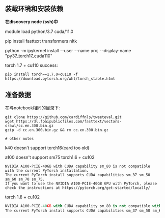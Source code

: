 ## 装载环境和安装依赖
**在discovery node (ssh)中**

module load python/3.7 cuda/11.0

pip install fasttext transformers nltk

python -m ipykernel install --user --name proj --display-name "py37_torch17_cuda110"

torch 1.7 + cu110 success:
```shell
pip install torch==1.7.0+cu110 -f https://download.pytorch.org/whl/torch_stable.html
```

## 准备数据
在与notebook相同的目录下:
```shell
git clone https://github.com/cardiffnlp/tweeteval.git
wget https://dl.fbaipublicfiles.com/fasttext/vectors-crawl/cc.en.300.bin.gz
gzip -d cc.en.300.bin.gz && rm cc.en.300.bin.gz

# other notes
```

k40 doesn't support torch16(card too old)

a100 doesn't support sm75
torch1.6 + cu102
```
NVIDIA A100-PCIE-40GB with CUDA capability sm_80 is not compatible with the current PyTorch installation.
The current PyTorch install supports CUDA capabilities sm_37 sm_50 sm_60 sm_70 sm_75.
If you want to use the NVIDIA A100-PCIE-40GB GPU with PyTorch, please check the instructions at https://pytorch.org/get-started/locally/

```
torch 1.8 + cu102
```python
NVIDIA A100-PCIE-40GB with CUDA capability sm_80 is not compatible with the current PyTorch installation.
The current PyTorch install supports CUDA capabilities sm_37 sm_50 sm_60 sm_70.
```


